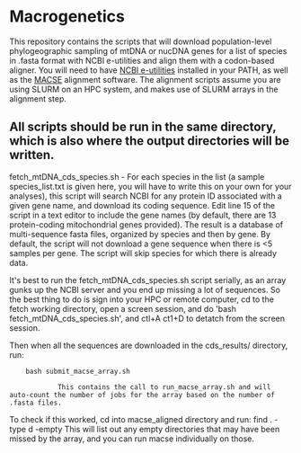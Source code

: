 # Macrogenetics

This repository contains the scripts that will download population-level phylogeographic sampling of mtDNA or nucDNA genes for a list of species in .fasta format with NCBI e-utilities and align them with a codon-based aligner. You will need to have [NCBI e-utilities](https://www.ncbi.nlm.nih.gov/books/NBK179288/) installed in your PATH, as well as the [MACSE](https://www.agap-ge2pop.org/macsee-pipelines/) alignment software. The alignment scripts assume you are using SLURM on an HPC system, and makes use of SLURM arrays in the alignment step.

## All scripts should be run in the same directory, which is also where the output directories will be written.

fetch_mtDNA_cds_species.sh - For each species in the list (a sample species_list.txt is given here, you will have to write this on your own for your analyses), this script will search NCBI for any protein ID associated with a given gene name, and download its coding sequence. Edit line 15 of the script in a text editor to include the gene names (by default, there are 13 protein-coding mitochondrial genes provided). The result is a database of multi-sequence fasta files, organized by species and then by gene. By default, the script will not download a gene sequence when there is <5 samples per gene. The script will skip species for which there is already data.

It's best to run the fetch_mtDNA_cds_species.sh script serially, as an array gunks up the NCBI server and you end up missing a lot of sequences. So the best thing to do is sign into your HPC or remote computer, cd to the fetch working directory, open a screen session, and do 'bash fetch_mtDNA_cds_species.sh', and ctl+A ct1+D to detatch from the screen session.

Then when all the sequences are downloaded in the cds_results/ directory, run:

        bash submit_macse_array.sh
        
                This contains the call to run_macse_array.sh and will auto-count the number of jobs for the array based on the number of .fasta files.

To check if this worked, cd into macse_aligned directory and run: find . -type d -empty
This will list out any empty directories that may have been missed by the array, and you can run macse individually on those.
